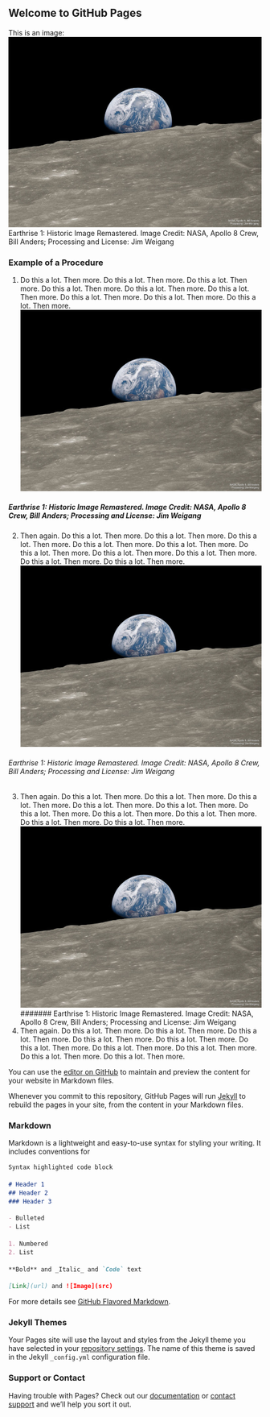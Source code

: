 ## Welcome to GitHub Pages

This is an image: ![Earthrise 1: Historic Image Remastered Image Credit: NASA, Apollo 8 Crew, Bill Anders; Processing and License: Jim Weigang](images/Earthrise1_Apollo8AndersWeigang_960.jpg)
Earthrise 1: Historic Image Remastered. Image Credit: NASA, Apollo 8 Crew, Bill Anders; Processing and License: Jim Weigang

### Example of a Procedure
1. Do this a lot. Then more. Do this a lot. Then more. Do this a lot. Then more. Do this a lot. Then more. Do this a lot. Then more. Do this a lot. Then more. Do this a lot. Then more. Do this a lot. Then more. Do this a lot. Then more.
![](images/Earthrise1_Apollo8AndersWeigang_960.jpg)
##### Earthrise 1: Historic Image Remastered. Image Credit: NASA, Apollo 8 Crew, Bill Anders; Processing and License: Jim Weigang
2. Then again. Do this a lot. Then more. Do this a lot. Then more. Do this a lot. Then more. Do this a lot. Then more. Do this a lot. Then more. Do this a lot. Then more. Do this a lot. Then more. Do this a lot. Then more. Do this a lot. Then more. Do this a lot. Then more.
![](images/Earthrise1_Apollo8AndersWeigang_960.jpg)
###### Earthrise 1: Historic Image Remastered. Image Credit: NASA, Apollo 8 Crew, Bill Anders; Processing and License: Jim Weigang
3. Then again. Do this a lot. Then more. Do this a lot. Then more. Do this a lot. Then more. Do this a lot. Then more. Do this a lot. Then more. Do this a lot. Then more. Do this a lot. Then more. Do this a lot. Then more. Do this a lot. Then more. Do this a lot. Then more.
![](images/Earthrise1_Apollo8AndersWeigang_960.jpg)
####### Earthrise 1: Historic Image Remastered. Image Credit: NASA, Apollo 8 Crew, Bill Anders; Processing and License: Jim Weigang
4. Then again. Do this a lot. Then more. Do this a lot. Then more. Do this a lot. Then more. Do this a lot. Then more. Do this a lot. Then more. Do this a lot. Then more. Do this a lot. Then more. Do this a lot. Then more. Do this a lot. Then more. Do this a lot. Then more.


You can use the [editor on GitHub](https://github.com/ajadev/ajadev.github.io/edit/master/index.md) to maintain and preview the content for your website in Markdown files.

Whenever you commit to this repository, GitHub Pages will run [Jekyll](https://jekyllrb.com/) to rebuild the pages in your site, from the content in your Markdown files.

### Markdown

Markdown is a lightweight and easy-to-use syntax for styling your writing. It includes conventions for

```markdown
Syntax highlighted code block

# Header 1
## Header 2
### Header 3

- Bulleted
- List

1. Numbered
2. List

**Bold** and _Italic_ and `Code` text

[Link](url) and ![Image](src)
```

For more details see [GitHub Flavored Markdown](https://guides.github.com/features/mastering-markdown/).

### Jekyll Themes

Your Pages site will use the layout and styles from the Jekyll theme you have selected in your [repository settings](https://github.com/ajadev/ajadev.github.io/settings). The name of this theme is saved in the Jekyll `_config.yml` configuration file.

### Support or Contact

Having trouble with Pages? Check out our [documentation](https://help.github.com/categories/github-pages-basics/) or [contact support](https://github.com/contact) and we’ll help you sort it out.
